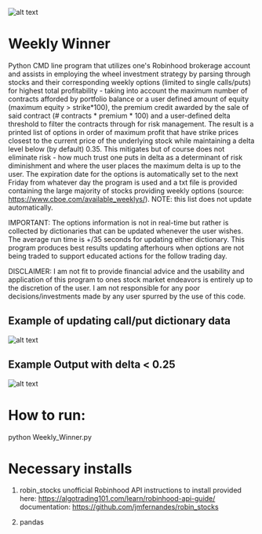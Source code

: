 ![alt text](https://github.com/Choochera/WeeklyWinner/blob/main/Source/dashboard.png "Home Screen")

# Weekly Winner

Python CMD line program that utilizes one's Robinhood brokerage account and assists in employing the wheel investment strategy by parsing through stocks and their corresponding weekly options (limited to single calls/puts) for highest total profitability - taking into account the maximum number of contracts afforded by portfolio balance or a user defined amount of equity (maximum equity > strike*100), the premium credit awarded by the sale of said contract (# contracts * premium * 100) and a user-defined delta threshold to filter the contracts through for risk management. The result is a printed list of options in order of maximum profit that have strike prices closest to the current price of the underlying stock while maintaining a delta level below (by default) 0.35. This mitigates but of course does not eliminate risk - how much trust one puts in delta as a determinant of risk diminishment and where the user places the maximum delta is up to the user. The expiration date for the options is automatically set to the next Friday from whatever day the program is used and a txt file is provided containing the large majority of stocks providing weekly options (source: https://www.cboe.com/available_weeklys/). NOTE: this list does not update automatically.

IMPORTANT: The options information is not in real-time but rather is collected by dictionaries that can be updated whenever the user wishes. The average run time is +/35 seconds for updating either dictionary. This program produces best results updating afterhours when options are not being traded to support educated actions for the follow trading day.

DISCLAIMER: I am not fit to provide financial advice and the usability and application of this program to ones stock market endeavors is entirely up to the discretion of the user. I am not responsible for any poor decisions/investments made by any user spurred by the use of this code.

## Example of updating call/put dictionary data

![alt text](https://github.com/Choochera/WeeklyWinner/blob/main/Source/update.PNG "Update Put")

## Example Output with delta < 0.25

![alt text](https://github.com/Choochera/WeeklyWinner/blob/main/Source/output.PNG "Output")

# How to run:

python Weekly_Winner.py

# Necessary installs

1. robin_stocks
  unofficial Robinhood API 
  instructions to install provided here: https://algotrading101.com/learn/robinhood-api-guide/
  documentation: https://github.com/jmfernandes/robin_stocks

2. pandas
